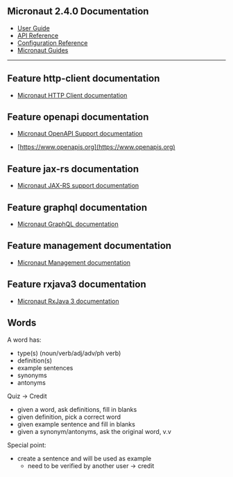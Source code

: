 ## Micronaut 2.4.0 Documentation

- [User Guide](https://docs.micronaut.io/2.4.0/guide/index.html)
- [API Reference](https://docs.micronaut.io/2.4.0/api/index.html)
- [Configuration Reference](https://docs.micronaut.io/2.4.0/guide/configurationreference.html)
- [Micronaut Guides](https://guides.micronaut.io/index.html)
---

## Feature http-client documentation

- [Micronaut HTTP Client documentation](https://docs.micronaut.io/latest/guide/index.html#httpClient)

## Feature openapi documentation

- [Micronaut OpenAPI Support documentation](https://micronaut-projects.github.io/micronaut-openapi/latest/guide/index.html)

- [https://www.openapis.org](https://www.openapis.org)

## Feature jax-rs documentation

- [Micronaut JAX-RS support documentation](https://micronaut-projects.github.io/micronaut-jaxrs/latest/guide/index.html)

## Feature graphql documentation

- [Micronaut GraphQL documentation](https://micronaut-projects.github.io/micronaut-graphql/latest/guide/index.html)

## Feature management documentation

- [Micronaut Management documentation](https://docs.micronaut.io/latest/guide/index.html#management)

## Feature rxjava3 documentation

- [Micronaut RxJava 3 documentation](https://micronaut-projects.github.io/micronaut-rxjava3/snapshot/guide/index.html)

## Words
A word has:
- type(s) (noun/verb/adj/adv/ph verb)
- definition(s)
- example sentences
- synonyms
- antonyms

Quiz -> Credit
- given a word, ask definitions, fill in blanks
- given definition, pick a correct word
- given example sentence and fill in blanks
- given a synonym/antonyms, ask the original word, v.v 

Special point:
- create a sentence and will be used as example
  - need to be verified by another user -> credit
